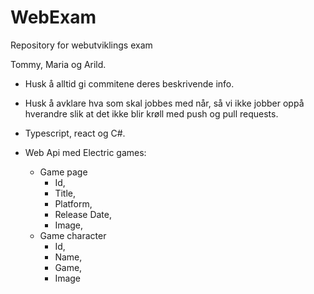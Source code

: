 # WebExam
Repository for webutviklings exam

Tommy, Maria og Arild.

* Husk å alltid gi commitene deres beskrivende info. 
* Husk å avklare hva som skal jobbes med når, så vi ikke jobber oppå hverandre slik at det ikke blir krøll med push og pull requests.

* Typescript, react og C#.

* Web Api med Electric games:
    - Game page
        - Id,
        - Title,
        - Platform,
        - Release Date,
        - Image,
    - Game character
        - Id,
        - Name,
        - Game,
        - Image

